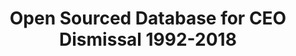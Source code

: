 ---
layout: default
citation: "\n@misc{richard_j._gentry_open_2021,\n\ttitle = {Open {Sourced} {Database}
  for {CEO} {Dismissal} 1992-2018},\n\turl = {https://zenodo.org/record/4618103},\n\tabstract
  = {There is a newer version of this database - please check the right-hand navigation
  for the latest version. We update the change log, versioning and other information
  on a Google Doc that is updated and continuous between posted versions of this database. We
  have included a snapshot of the documentation file here to help with future use
  along with an Excel version of the file for non-STATA users. This document also
  includes information on submitting edits and corrections to the open source data,
  which we welcome and encourage. We will acknowledge the participation of editors
  in the versioning changes at the bottom of the Google Doc.  This revision includes
  potentially relevant 8k filings from 270 days before and after the CEO's departure
  date. These filings were not all useful for understanding the departure, but might
  be useful in general.   If you would like to get an email notification when we update
  the database, sign-up here. We're happy to let you know when it is updated.},\n\turldate
  = {2021-09-02},\n\tpublisher = {Zenodo},\n\tauthor = {{Richard J. Gentry} and {Joseph
  Harrison} and {Timothy Quigley} and {Steven Boivie}},\n\tmonth = feb,\n\tyear =
  {2021},\n\tdoi = {10.5281/zenodo.4618103},\n\tnote = {type: dataset},\n\tkeywords
  = {CEO Dismissal, Management, Strategic Management},\n}\n"
description: CEO Dismissal data for S&P 1500 Companies
doi: 'DOI: 10.5281/zenodo.4618103

  type: dataset'
location: https://zenodo.org/record/4618103
record_creation_timestamp: 09/02/2021, 11:24:03
shortname: ceo_dismissal
tags:
- CEO
- ' Dismissal Management'
- ' Strategic Management'
timeframe: 1992-2018
title: Open Sourced Database for CEO Dismissal 1992-2018
uuid: 29154d41-30ef-4539-b428-819ca4c66965
---